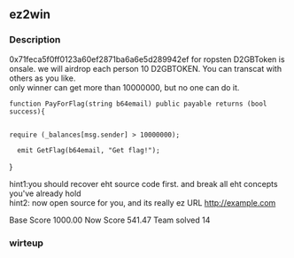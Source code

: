 ## ez2win
### Description
0x71feca5f0ff0123a60ef2871ba6a6e5d289942ef for ropsten
D2GBToken is onsale. we will airdrop each person 10 D2GBTOKEN. You can transcat with others as you like.  
only winner can get more than 10000000, but no one can do it.  

	function PayForFlag(string b64email) public payable returns (bool success){

    
    require (_balances[msg.sender] > 10000000);

      emit GetFlag(b64email, "Get flag!");

  }

hint1:you should recover eht source code first. and break all eht concepts you've already hold   
hint2: now open source for you, and its really ez
URL http://example.com  

Base Score 1000.00 
Now Score 541.47 
Team solved 14
### wirteup